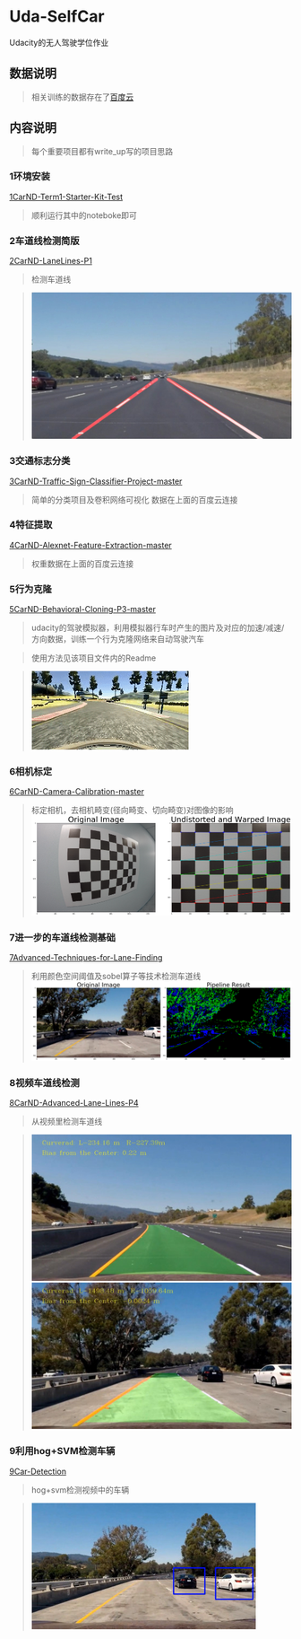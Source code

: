 # Uda-SelfCar
Udacity的无人驾驶学位作业


## 数据说明
> 相关训练的数据存在了[百度云](https://pan.baidu.com/s/1XoR_bguA779c9jQvEDNsqQ)


## 内容说明
> 每个重要项目都有write_up写的项目思路

### 1环境安装
[1CarND-Term1-Starter-Kit-Test](https://github.com/Parker-Lyu/Uda-SelfCar/tree/master/1CarND-Term1-Starter-Kit-Test) 
> 顺利运行其中的noteboke即可

### 2车道线检测简版
[2CarND-LaneLines-P1](https://github.com/Parker-Lyu/Uda-SelfCar/tree/master/2CarND-LaneLines-P1)
> 检测车道线

> ![](https://raw.githubusercontent.com/Parker-Lyu/Uda-SelfCar/master/2CarND-LaneLines-P1/examples/laneLines_show.jpg)

### 3交通标志分类
[3CarND-Traffic-Sign-Classifier-Project-master](https://github.com/Parker-Lyu/Uda-SelfCar/tree/master/3CarND-Traffic-Sign-Classifier-Project-master)
> 简单的分类项目及卷积网络可视化
数据在上面的百度云连接

### 4特征提取
[4CarND-Alexnet-Feature-Extraction-master](https://github.com/Parker-Lyu/Uda-SelfCar/tree/master/4CarND-Alexnet-Feature-Extraction-master)
> 权重数据在上面的百度云连接

### 5行为克隆
[5CarND-Behavioral-Cloning-P3-master](https://github.com/Parker-Lyu/Uda-SelfCar/tree/master/5CarND-Behavioral-Cloning-P3-master)
> udacity的驾驶模拟器，利用模拟器行车时产生的图片及对应的加速/减速/方向数据，训练一个行为克隆网络来自动驾驶汽车

> 使用方法见该项目文件内的Readme

> ![](https://raw.githubusercontent.com/Parker-Lyu/Uda-SelfCar/master/5CarND-Behavioral-Cloning-P3-master/result.gif)

### 6相机标定
[6CarND-Camera-Calibration-master](https://github.com/Parker-Lyu/Uda-SelfCar/tree/master/6CarND-Camera-Calibration-master)
> 标定相机，去相机畸变(径向畸变、切向畸变)对图像的影响
> ![](https://raw.githubusercontent.com/Parker-Lyu/Uda-SelfCar/master/6CarND-Camera-Calibration-master/result.png)

### 7进一步的车道线检测基础
[7Advanced-Techniques-for-Lane-Finding](https://github.com/Parker-Lyu/Uda-SelfCar/tree/master/7Advanced-Techniques-for-Lane-Finding)
> 利用颜色空间阈值及sobel算子等技术检测车道线
> ![](https://raw.githubusercontent.com/Parker-Lyu/Uda-SelfCar/master/7Advanced-Techniques-for-Lane-Finding/show.png)

### 8视频车道线检测
[8CarND-Advanced-Lane-Lines-P4](https://github.com/Parker-Lyu/Uda-SelfCar/tree/master/8CarND-Advanced-Lane-Lines-P4)
> 从视频里检测车道线

>![](https://raw.githubusercontent.com/Parker-Lyu/Uda-SelfCar/master/8CarND-Advanced-Lane-Lines-P4/output_images/show/show2.JPG)
![](https://raw.githubusercontent.com/Parker-Lyu/Uda-SelfCar/master/8CarND-Advanced-Lane-Lines-P4/output_images/show/show3.JPG)

### 9利用hog+SVM检测车辆

[9Car-Detection](https://github.com/Parker-Lyu/Uda-SelfCar/tree/master/9Car-Detection)
> hog+svm检测视频中的车辆

>![](https://raw.githubusercontent.com/Parker-Lyu/Uda-SelfCar/master/9Car-Detection/show.jpg)
